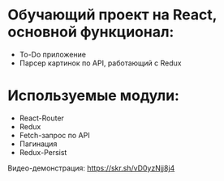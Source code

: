 # Обучающий проект на React, основной функционал:
- To-Do приложение
- Парсер картинок по API, работающий с Redux

# Используемые модули:

- React-Router
- Redux
- Fetch-запрос по API
- Пагинация
- Redux-Persist

Видео-демонстрация:
https://skr.sh/vD0yzNjj8j4
